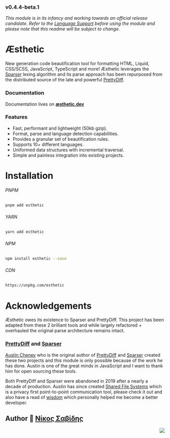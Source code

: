 ### v0.4.4-beta.1

_This module is in its infancy and working towards an official release candidate. Refer to the [Language Support](#language-support) before using the module and please note that this readme will be subject to change._

# Æsthetic

New generation code beautification tool for formatting HTML, Liquid, CSS/SCSS, JavaScript, TypeScript and more! Æsthetic leverages the [Sparser](https://sparser.io/docs-html/tech-documentation.xhtml#universal-parse-model) lexing algorithm and its parse approach has been repurposed from the distributed source of the late and powerful [PrettyDiff](https://github.com/prettydiff/prettydiff/blob/master/options.md).

### Documentation

Documentation lives on **[æsthetic.dev](https://æsthetic.dev)**

### Features

- Fast, performant and lightweight (50kb gzip).
- Format, parse and language detection capabilities.
- Provides a granular set of beautification rules.
- Supports 10+ different languages.
- Uniformed data structures with incremental traversal.
- Simple and painless integration into existing projects.

# Installation

###### PNPM

```bash
pnpm add esthetic
```

###### YARN

```bash
yarn add esthetic
```

###### NPM

```bash
npm install esthetic --save
```

###### CDN

```bash
https://unpkg.com/esthetic
```

# Acknowledgements

Æsthetic owes its existence to Sparser and PrettyDiff. This project has been adapted from these 2 brilliant tools and while largely refactored + overhauled the original parse architecture remains intact.

### [PrettyDiff](https://github.com/prettydiff/prettydiff) and [Sparser](https://github.com/unibeautify/sparser)

[Austin Cheney](https://github.com/prettydiff) who is the original author of [PrettyDiff](https://github.com/prettydiff/prettydiff) and [Sparser](https://github.com/unibeautify/sparser) created these two projects and this module is only possible because of the work he has done. Austin is one of the great minds in JavaScript and I want to thank him for open sourcing these tools.

Both PrettyDiff and Sparser were abandoned in 2019 after a nearly a decade of production. Austin has since created [Shared File Systems](https://github.com/prettydiff/share-file-systems) which is a privacy first point-to-point communication tool, please check it out and also have a read of
[wisdom](https://github.com/prettydiff/wisdom) which personally helped me become a better developer.

## Author 🥛 [Νίκος Σαβίδης](mailto:nicos@gmx.com)

<a href="https://twitter.com/niksavvidis">
<img
  align="right"
  src="https://img.shields.io/badge/-@niksavidis-1DA1F2?logo=twitter&logoColor=fff"
/>
</a>
